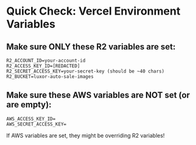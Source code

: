 # Quick Check: Vercel Environment Variables

## Make sure ONLY these R2 variables are set:

```
R2_ACCOUNT_ID=your-account-id
R2_ACCESS_KEY_ID=[REDACTED]
R2_SECRET_ACCESS_KEY=your-secret-key (should be ~40 chars)
R2_BUCKET=luxor-auto-sale-images
```

## Make sure these AWS variables are NOT set (or are empty):

```
AWS_ACCESS_KEY_ID=
AWS_SECRET_ACCESS_KEY=
```

If AWS variables are set, they might be overriding R2 variables!


